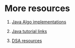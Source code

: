 # More resources

1. [Java Algo implementations](https://github.com/TheAlgorithms/Java/tree/master/src/main/java/com/thealgorithms)

2. [Java tutorial links](https://github.com/the-akira/Computer-Science-Resources/blob/master/db/java.md)

3. [DSA resources](https://github.com/GDSC-KIIT/DSA-Resources)